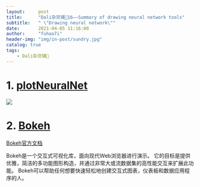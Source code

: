 ```yaml
---
layout:     post
title:      "Dali杂货铺🐰16——Summary of drawing neural network tools"
subtitle:   " \"Drawing neural network\""
date:       2021-04-05 11:16:00
author:     "fuhao7i"
header-img: "img/in-post/sundry.jpg"
catalog: true
tags:
    - Dali杂货铺🐰
---
```


# 1. [plotNeuralNet](https://github.com/HarisIqbal88/PlotNeuralNet)

<img src="https://img-blog.csdnimg.cn/20210405111744890.png" center>

# 2. [Bokeh](https://bokeh.pydata.org/en/latest/)

[Bokeh官方文档](https://bokeh.pydata.org/en/latest/docs/user_guide.html#userguide)

Bokeh是一个交互式可视化库，面向现代Web浏览器进行演示。 它的目标是提供优雅，简洁的多功能图形构造，并通过非常大或流数据集的高性能交互来扩展此功能。 Bokeh可以帮助任何想要快速轻松地创建交互式图表，仪表板和数据应用程序的人。